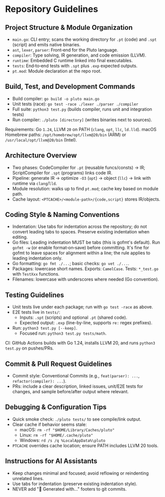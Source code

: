 # Repository Guidelines

## Project Structure & Module Organization
- `main.go`: CLI entry; scans the working directory for `.pt` (code) and `.spt` (script) and emits native binaries.
- `ast`, `lexer`, `parser`: Front‑end for the Pluto language.
- `compiler`: Type solving, IR generation, and code emission (LLVM).
- `runtime`: Embedded C runtime linked into final executables.
- `tests`: End‑to‑end tests with `.spt` plus `.exp` expected outputs.
- `pt.mod`: Module declaration at the repo root.

## Build, Test, and Development Commands
- Build compiler: `go build -o pluto main.go`
- Unit tests (race): `go test -race ./lexer ./parser ./compiler`
- Full suite: `python3 test.py` (builds compiler, runs unit and integration tests)
- Run compiler: `./pluto [directory]` (writes binaries next to sources).

Requirements: Go `1.24`, LLVM `20` on PATH (`clang`, `opt`, `llc`, `ld.lld`). macOS Homebrew paths: `/opt/homebrew/opt/llvm@20/bin` (ARM) or `/usr/local/opt/llvm@20/bin` (Intel).

## Architecture Overview
- Two phases: CodeCompiler for `.pt` (reusable funcs/consts) → IR; ScriptCompiler for `.spt` (programs) links code IR.
- Pipeline: generate IR → optimize `-O3` (`opt`) → object (`llc`) → link with runtime via `clang`/`lld`.
- Module resolution: walks up to find `pt.mod`; cache key based on module path.
- Cache layout: `<PTCACHE>/<module-path>/{code,script}` stores IR/objects.

## Coding Style & Naming Conventions
- Indentation: Use tabs for indentation across the repository; do not convert leading tabs to spaces. Preserve existing indentation when editing.
- Go files: Leading indentation MUST be tabs (this is gofmt's default). Run `gofmt -w` (or enable format‑on‑save) before committing. It's fine for gofmt to leave spaces for alignment within a line; the rule applies to leading indentation only.
- Go formatting: `go fmt ./...`; basic checks: `go vet ./...`.
- Packages: lowercase short names. Exports: `CamelCase`. Tests: `*_test.go` with `TestXxx` functions.
- Filenames: lowercase with underscores where needed (Go convention).

## Testing Guidelines
- Unit tests live under each package; run with `go test -race` as above.
- E2E tests live in `tests/`:
  - Inputs: `.spt` (scripts) and optional `.pt` (shared code).
  - Expected output: `.exp` (line-by-line, supports `re:` regex prefixes).
- Run: `python3 test.py [--keep]`.
  - Focused run: `python3 test.py tests/math`.

CI: GitHub Actions builds with Go 1.24, installs LLVM 20, and runs `python3 test.py` on pushes/PRs.

## Commit & Pull Request Guidelines
- Commit style: Conventional Commits (e.g., `feat(parser): ...`, `refactor(compiler): ...`).
- PRs: include a clear description, linked issues, unit/E2E tests for changes, and sample before/after output where relevant.

## Debugging & Configuration Tips
- Quick smoke check: `./pluto tests/` to see compile/link output.
- Clear cache if behavior seems stale:
  - macOS: `rm -rf "$HOME/Library/Caches/pluto"`
  - Linux: `rm -rf "$HOME/.cache/pluto"`
  - Windows: `rd /s /q %LocalAppData%\pluto`
- `PTCACHE` overrides cache location; ensure PATH includes LLVM 20 tools.

## Instructions for AI Assistants
- Keep changes minimal and focused; avoid reflowing or reindenting unrelated lines.
- Use tabs for indentation (preserve existing indentation style).
- NEVER add "🤖 Generated with..." footers to git commits.

